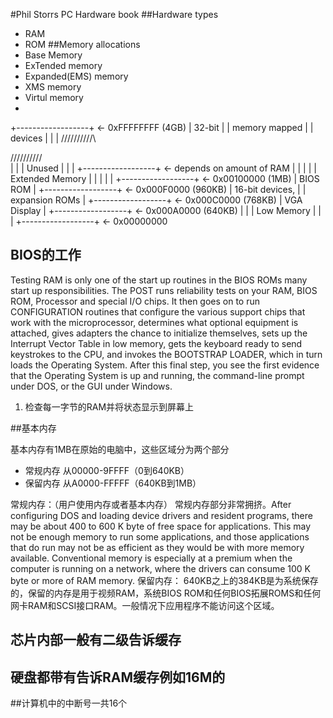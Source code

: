 
#Phil Storrs PC Hardware book
##Hardware types
- RAM
- ROM
##Memory allocations
- Base Memory
- ExTended memory
- Expanded(EMS) memory
- XMS memory
- Virtul memory
- 


+------------------+  <- 0xFFFFFFFF (4GB)
|      32-bit      |
|  memory mapped   |
|     devices      |
|                  |
/\/\/\/\/\/\/\/\/\/\

/\/\/\/\/\/\/\/\/\/\
|                  |
|      Unused      |
|                  |
+------------------+  <- depends on amount of RAM
|                  |
|                  |
| Extended Memory  |
|                  |
|                  |
+------------------+  <- 0x00100000 (1MB)
|     BIOS ROM     |
+------------------+  <- 0x000F0000 (960KB)
|  16-bit devices, |
|  expansion ROMs  |
+------------------+  <- 0x000C0000 (768KB)
|   VGA Display    |
+------------------+  <- 0x000A0000 (640KB)
|                  |
|    Low Memory    |
|                  |
+------------------+  <- 0x00000000

## BIOS的工作

Testing RAM is only one of the start up routines in the BIOS ROMs many start up responsibilities. The POST runs reliability tests on your RAM, BIOS ROM, Processor and special I/O chips. It then goes on to run CONFIGURATION routines that configure the various support chips that work with the microprocessor, determines what optional equipment is attached, gives adapters the chance to initialize themselves, sets up the Interrupt Vector Table in low memory, gets the keyboard ready to send keystrokes to the CPU, and invokes the BOOTSTRAP LOADER, which in turn loads the Operating System. After this final step, you see the first evidence that the Operating System is up and running, the command-line prompt under DOS, or the GUI under Windows.

1. 检查每一字节的RAM并将状态显示到屏幕上

##基本内存

基本内存有1MB在原始的电脑中，这些区域分为两个部分
- 常规内存 从00000-9FFFF（0到640KB）
- 保留内存 从A0000-FFFFF（640KB到1MB）

常规内存：（用户使用内存或者基本内存）
常规内存部分非常拥挤。After configuring DOS and loading device drivers and resident programs, there may be about 400 to 600 K byte of free space for applications. This may not be enough memory to run some applications, and those applications that do run may not be as efficient as they would be with more memory available.
Conventional memory is especially at a premium when the computer is running on a network, where the drivers can consume 100 K byte or more of RAM memory.
保留内存：
640KB之上的384KB是为系统保存的，保留的内存是用于视频RAM，系统BIOS ROM和任何BIOS拓展ROMS和任何网卡RAM和SCSI接口RAM。一般情况下应用程序不能访问这个区域。


## 芯片内部一般有二级告诉缓存

## 硬盘都带有告诉RAM缓存例如16M的

##计算机中的中断号一共16个


